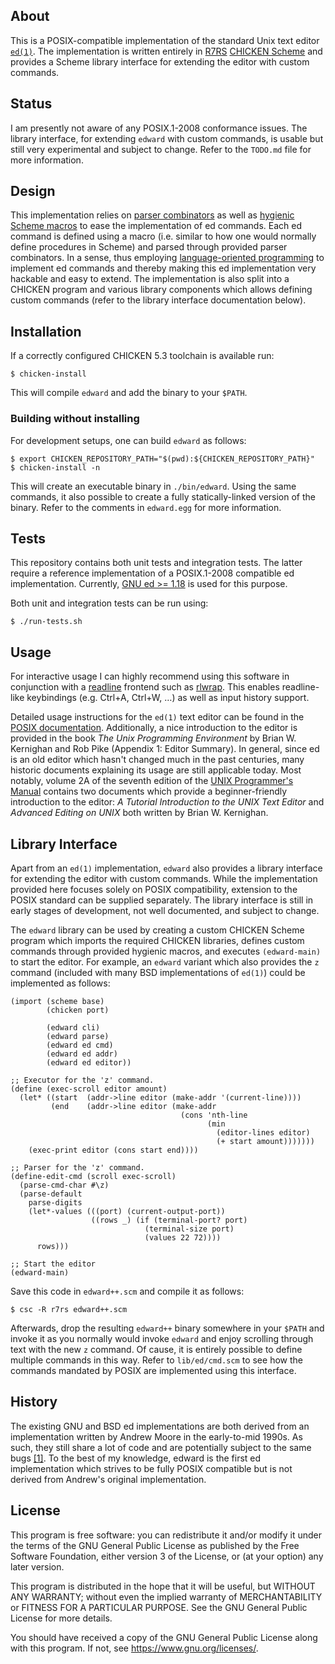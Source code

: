## About

This is a POSIX-compatible implementation of the standard Unix text
editor [`ed(1)`][ed posix]. The implementation is written entirely in
[R7RS][r7rs] [CHICKEN Scheme][chicken] and provides a Scheme library
interface for extending the editor with custom commands.

## Status

I am presently not aware of any POSIX.1-2008 conformance issues. The
library interface, for extending `edward` with custom commands, is
usable but still very experimental and subject to change. Refer to
the `TODO.md` file for more information.

## Design

This implementation relies on [parser combinators][parser combinators]
as well as [hygienic Scheme macros][hygienic macros] to ease the
implementation of ed commands. Each ed command is defined using a macro
(i.e. similar to how one would normally define procedures in Scheme) and
parsed through provided parser combinators. In a sense, thus employing
[language-oriented programming][language-oriented programming] to
implement ed commands and thereby making this ed implementation very
hackable and easy to extend. The implementation is also split into a
CHICKEN program and various library components which allows defining
custom commands (refer to the library interface documentation below).

## Installation

If a correctly configured CHICKEN 5.3 toolchain is available run:

	$ chicken-install

This will compile `edward` and add the binary to your `$PATH`.

### Building without installing

For development setups, one can build `edward` as follows:

	$ export CHICKEN_REPOSITORY_PATH="$(pwd):${CHICKEN_REPOSITORY_PATH}"
	$ chicken-install -n

This will create an executable binary in `./bin/edward`. Using the same
commands, it also possible to create a fully statically-linked version
of the binary. Refer to the comments in `edward.egg` for more
information.

## Tests

This repository contains both unit tests and integration tests. The
latter require a reference implementation of a POSIX.1-2008 compatible
ed implementation. Currently, [GNU ed >= 1.18][gnu ed] is used for this
purpose.

Both unit and integration tests can be run using:

	$ ./run-tests.sh

## Usage

For interactive usage I can highly recommend using this software in
conjunction with a [readline][GNU readline] frontend such as
[rlwrap][rlwrap github]. This enables readline-like keybindings (e.g.
Ctrl+A, Ctrl+W, …) as well as input history support.

Detailed usage instructions for the `ed(1)` text editor can be found in
the [POSIX documentation][ed posix]. Additionally, a nice introduction
to the editor is provided in the book *The Unix Programming Environment*
by Brian W. Kernighan and Rob Pike (Appendix 1: Editor Summary). In
general, since ed is an old editor which hasn't changed much in the past
centuries, many historic documents explaining its usage are still
applicable today. Most notably, volume 2A of the seventh edition of the
[UNIX Programmer's Manual][unix v7vol2a] contains two documents which
provide a beginner-friendly introduction to the editor: *A Tutorial
Introduction to the UNIX Text Editor* and *Advanced Editing on UNIX*
both written by Brian W. Kernighan.

## Library Interface

Apart from an `ed(1)` implementation, `edward` also provides a library
interface for extending the editor with custom commands. While the
implementation provided here focuses solely on POSIX compatibility,
extension to the POSIX standard can be supplied separately. The library
interface is still in early stages of development, not well documented,
and subject to change.

The `edward` library can be used by creating a custom CHICKEN Scheme
program which imports the required CHICKEN libraries, defines custom
commands through provided hygienic macros, and executes `(edward-main)`
to start the editor. For example, an `edward` variant which also
provides the `z` command (included with many BSD implementations of
`ed(1)`) could be implemented as follows:

	(import (scheme base)
	        (chicken port)
	
	        (edward cli)
	        (edward parse)
	        (edward ed cmd)
	        (edward ed addr)
	        (edward ed editor))
	
	;; Executor for the 'z' command.
	(define (exec-scroll editor amount)
	  (let* ((start  (addr->line editor (make-addr '(current-line))))
	         (end    (addr->line editor (make-addr
	                                      (cons 'nth-line
	                                            (min
	                                              (editor-lines editor)
	                                              (+ start amount)))))))
	    (exec-print editor (cons start end))))
	
	;; Parser for the 'z' command.
	(define-edit-cmd (scroll exec-scroll)
	  (parse-cmd-char #\z)
	  (parse-default
	    parse-digits
	    (let*-values (((port) (current-output-port))
	                  ((rows _) (if (terminal-port? port)
	                              (terminal-size port)
	                              (values 22 72))))
	      rows)))
	
	;; Start the editor
	(edward-main)

Save this code in `edward++.scm` and compile it as follows:

	$ csc -R r7rs edward++.scm

Afterwards, drop the resulting `edward++` binary somewhere in your
`$PATH` and invoke it as you normally would invoke `edward` and enjoy
scrolling through text with the new `z` command. Of cause, it is
entirely possible to define multiple commands in this way. Refer to
`lib/ed/cmd.scm` to see how the commands mandated by POSIX are
implemented using this interface.

## History

The existing GNU and BSD ed implementations are both derived from an
implementation written by Andrew Moore in the early-to-mid 1990s. As
such, they still share a lot of code and are potentially subject to the
same bugs [\[1\]][ed history]. To the best of my knowledge, edward is
the first ed implementation which strives to be fully POSIX compatible
but is not derived from Andrew's original implementation.

## License

This program is free software: you can redistribute it and/or modify it
under the terms of the GNU General Public License as published by the
Free Software Foundation, either version 3 of the License, or (at your
option) any later version.

This program is distributed in the hope that it will be useful, but
WITHOUT ANY WARRANTY; without even the implied warranty of
MERCHANTABILITY or FITNESS FOR A PARTICULAR PURPOSE. See the GNU General
Public License for more details.

You should have received a copy of the GNU General Public License along
with this program. If not, see <https://www.gnu.org/licenses/>.

[ed posix]: https://pubs.opengroup.org/onlinepubs/9699919799/utilities/ed.html
[chicken]: https://call-cc.org
[chicken matchable]: https://wiki.call-cc.org/eggref/5/matchable
[chicken posix-regex]: https://wiki.call-cc.org/eggref/5/posix-regex
[chicken process signal]: https://api.call-cc.org/5/doc/chicken/process/signal
[gnu ed]: https://www.gnu.org/software/ed/
[srfi]: https://srfi.schemers.org/
[srfi 204]: https://srfi.schemers.org/srfi-204/
[r7rs]: https://small.r7rs.org/
[parser combinators]: https://en.wikipedia.org/wiki/Parser_combinator
[GNU readline]: https://tiswww.cwru.edu/php/chet/readline/rltop.html
[rlwrap github]: https://github.com/hanslub42/rlwrap
[unix v7vol2a]: https://s3.amazonaws.com/plan9-bell-labs/7thEdMan/v7vol2a.pdf
[hygienic macros]: https://doi.org/10.1145/319838.319859
[language-oriented programming]: https://doi.org/10.1145/3127323
[ed history]: https://lists.gnu.org/archive/html/bug-ed/2021-12/msg00001.html

